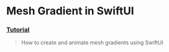   # Mesh Gradient in SwiftUI
 ### [Tutorial](https://designcode.io/swiftui-handbook-mesh-gradient)
> How to create and animate mesh gradients using SwiftUI